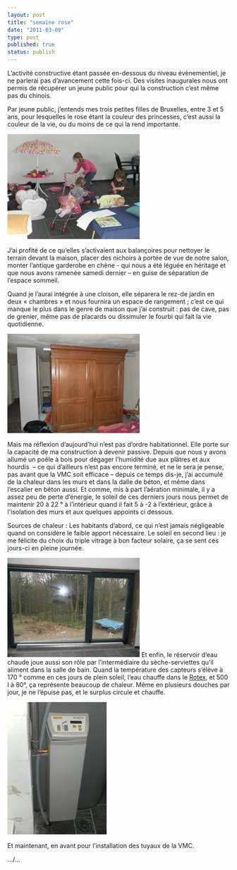 ```yaml
---
layout: post
title: "semaine rose"
date: "2011-03-09"
type: post
published: true
status: publish
---
```


L’activité constructive étant passée en-dessous du niveau évènementiel, je ne parlerai pas d’avancement cette fois-ci. Des visites inaugurales nous ont permis de récupérer un jeune public pour qui la construction c’est même pas du chinois.

Par jeune public, j’entends mes trois petites filles de Bruxelles, entre 3 et 5 ans, pour lesquelles le rose étant la couleur des princesses, c’est aussi la couleur de la vie, ou du moins de ce qui la rend importante.

[![](/images/2011/03/SAM_0902-300x238.jpg "SAMSUNG DIGITAL CAMERA")](/images/2011/03/SAM_0902.jpg)

J’ai profité de ce qu’elles s’activaient aux balançoires pour nettoyer le terrain devant la maison, placer des nichoirs à portée de vue de notre salon, monter l’antique garderobe en chêne - qui nous a été léguée en héritage et que nous avons ramenée samedi dernier – en guise de séparation de l’espace sommeil.

Quand je l’aurai intégrée à une cloison, elle séparera le rez-de jardin en deux « chambres » et nous fournira un espace de rangement ; c’est ce qui manque le plus dans le genre de maison que j’ai construit : pas de cave, pas de grenier, même pas de placards ou dissimuler le fourbi qui fait la vie quotidienne.

[![](/images/2011/03/SAM_0929-300x225.jpg "SAMSUNG DIGITAL CAMERA")](/images/2011/03/SAM_0929.jpg)

Mais ma réflexion d’aujourd’hui n’est pas d’ordre habitationnel. Elle porte sur la capacité de ma construction à devenir passive. Depuis que nous y avons allumé un poêle à bois pour dégager l’humidité due aux plâtres et aux hourdis  – ce qui d’ailleurs n’est pas encore terminé, et ne le sera je pense, pas avant que la VMC soit efficace – depuis ce temps dis-je, j’ai accumulé de la chaleur dans les murs et dans la dalle de béton, et même dans l’escalier en béton aussi. Et comme, mis à part l’aération minimale, il y a assez peu de perte d’énergie, le soleil de ces derniers jours nous permet de maintenir 20 à 22 ° à l’intérieur quand il fait 5 à -2 à l’extérieur, grâce à l'isolation des murs et aux quelques appoints ci dessous.

Sources de chaleur : Les habitants d’abord, ce qui n’est jamais négligeable quand on considère le faible apport nécessaire. Le soleil en second lieu : je me félicite du choix du triple vitrage à bon facteur solaire, ça se sent ces jours-ci en pleine journée.

[![](/images/2011/03/SAM_0933-300x225.jpg "SAMSUNG DIGITAL CAMERA")](/images/2011/03/SAM_0933.jpg) Et enfin, le réservoir d’eau chaude joue aussi son rôle par l’intermédiaire du sèche-serviettes qu’il aliment dans la salle de bain. Quand la température des capteurs s’élève à 170 ° comme en ces jours de plein soleil, l’eau chauffe dans le [Rotex](http://fr.rotex-heating.com/produits/solaire/lenergie-solaire-gratuite-et-inepuisable.html), et 500 l à 80°, ça représente beaucoup de chaleur. Même en plusieurs douches par jour, je ne l’épuise pas, et le surplus circule et chauffe.

[![](/images/2011/03/SAM_0932-225x300.jpg "SAMSUNG DIGITAL CAMERA")](/images/2011/03/SAM_0932.jpg)

Et maintenant, en avant pour l’installation des tuyaux de la VMC.

…/…
